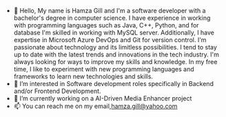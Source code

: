 - 👋 Hello, My name is Hamza Gill and I'm a software developer with a bachelor's degree in computer science. I have experience in working with programming languages such as Java, C++, Python, and for database I'm skilled in working with MySQL server. Additionally, I have expertise in Microsoft Azure DevOps and Git for version control.
I'm passionate about technology and its limitless possibilities. I tend to stay up to date with the latest trends and innovations in the tech industry. I'm always looking for ways to improve my skills and knowledge. In my free time, I like to experiment with new programming languages and frameworks to learn new technologies and skills.
- 👀 I’m interested in Software development roles specifically in Backend and/or Frontend Development.
- 🌱 I’m currently working on a AI-Driven Media Enhancer project
- 📫 You can reach me on my email,hamza.gill@yahoo.com
  

